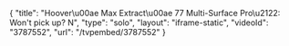 {
    "title": "Hoover\u00ae Max Extract\u00ae 77 Multi-Surface Pro\u2122: Won't pick up? N",
    "type": "solo",
    "layout": "iframe-static",
    "videoId": "3787552",
    "url": "\/tvpembed\/3787552"
}